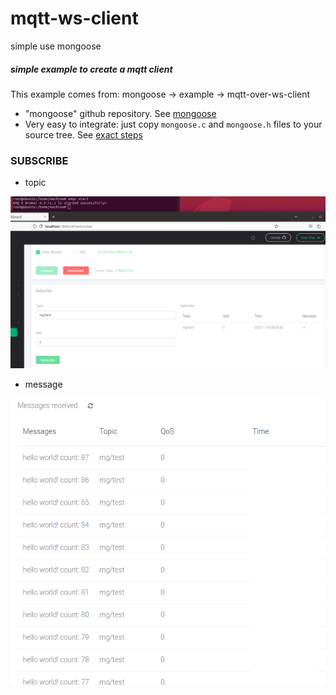 # mqtt-ws-client
simple use mongoose 

##### simple example to create a mqtt client
This example comes from: mongoose -> example -> mqtt-over-ws-client

- "mongoose" github repository. See [mongoose](https://github.com/cesanta/mongoose)
- Very easy to integrate: just copy `mongoose.c` and `mongoose.h` files to your source tree. See
  [exact steps](https://mongoose.ws/documentation/#2-minute-integration-guide)

### **SUBSCRIBE**
- topic

![image](./png/subscribe.png)

- message

![image](./png/subscribe_info.png)
